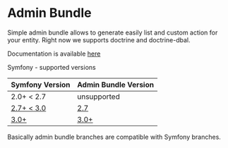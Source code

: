 # Admin Bundle

Simple admin bundle allows to generate easily list and custom action for your entity.
Right now we supports doctrine and doctrine-dbal.

Documentation is available [here](doc/index.md)

Symfony - supported versions

| Symfony Version | Admin Bundle Version |
|-----------------|----------------------|
| 2.0+ < 2.7      | unsupported          |
| [2.7+ < 3.0](https://github.com/symfony/symfony/tree/2.7) | [2.7](https://github.com/admin-panel/admin-bundle/tree/2.7)|
| [3.0+](https://github.com/symfony/symfony/tree/3.0) | [3.0+](https://github.com/admin-panel/admin-bundle/tree/3.0)|

Basically admin bundle branches are compatible with Symfony branches.